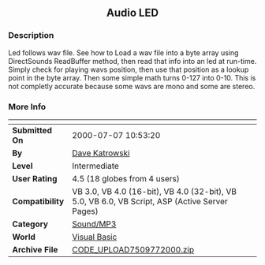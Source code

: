 ﻿<div align="center">

## Audio LED


</div>

### Description

Led follows wav file. See how to Load a wav file into a byte array using DirectSounds ReadBuffer method, then read that info into an led at run-time. Simply check for playing wavs position, then use that position as a lookup point in the byte array. Then some simple math turns 0-127 into 0-10. This is not completly accurate because some wavs are mono and some are stereo.
 
### More Info
 


<span>             |<span>
---                |---
**Submitted On**   |2000-07-07 10:53:20
**By**             |[Dave Katrowski](https://github.com/Planet-Source-Code/PSCIndex/blob/master/ByAuthor/dave-katrowski.md)
**Level**          |Intermediate
**User Rating**    |4.5 (18 globes from 4 users)
**Compatibility**  |VB 3\.0, VB 4\.0 \(16\-bit\), VB 4\.0 \(32\-bit\), VB 5\.0, VB 6\.0, VB Script, ASP \(Active Server Pages\) 
**Category**       |[Sound/MP3](https://github.com/Planet-Source-Code/PSCIndex/blob/master/ByCategory/sound-mp3__1-45.md)
**World**          |[Visual Basic](https://github.com/Planet-Source-Code/PSCIndex/blob/master/ByWorld/visual-basic.md)
**Archive File**   |[CODE\_UPLOAD7509772000\.zip](https://github.com/Planet-Source-Code/dave-katrowski-audio-led__1-9575/archive/master.zip)








